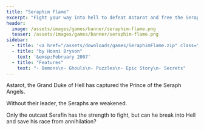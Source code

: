 ```yaml
---
title: "Seraphim Flame"
excerpt: "Fight your way into hell to defeat Astarot and free the Seraphs."
header:
  image: /assets/images/games/banner/seraphim-flame.png
  teaser: /assets/images/games/banner/seraphim-flame.png
sidebar:
  - title: '<a href="/assets/downloads/games/SeraphimFlame.zip" class="btn btn--primary">Download <i class="fab fa-fw fa-windows" aria-hidden="true"></i></a>'
  - title: "by Hoani Bryson"
    text: '&emsp;February 2007'
  - title: "Features"
    text: "- Demons\n- Ghouls\n- Puzzles\n- Epic Story\n- Secrets"
---
```


Astarot, the Grand Duke of Hell has captured the Prince of the Seraph Angels.

Without their leader, the Seraphs are weakened.

Only the outcast Serafin has the strength to fight, but can he break into Hell and save his race from annihilation?
